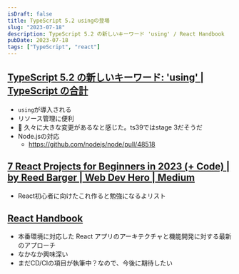 ```yaml
---
isDraft: false
title: TypeScript 5.2 usingの登場
slug: "2023-07-18"
description: TypeScript 5.2 の新しいキーワード 'using' / React Handbook
pubDate: 2023-07-18
tags: ["TypeScript", "react"]
---
```


## [TypeScript 5.2 の新しいキーワード: 'using' | TypeScript の合計](https://www.totaltypescript.com/typescript-5-2-new-keyword-using)

- `using`が導入される
- リソース管理に便利
- 🤔 久々に大きな変更があるなと感じた。ts39ではstage 3だそうだ
- Node.jsの対応
  - https://github.com/nodejs/node/pull/48518

## [7 React Projects for Beginners in 2023 (+ Code) | by Reed Barger | Web Dev Hero | Medium](https://medium.com/webdevhero/7-react-projects-for-beginners-in-2023-code-1430229684b6)

- React初心者に向けたこれ作ると勉強になるよリスト

## [React Handbook](https://reacthandbook.dev/)

- 本番環境に対応した React アプリのアーキテクチャと機能開発に対する最新のアプローチ
- なかなか興味深い
- まだCD/CIの項目が執筆中？なので、今後に期待したい
